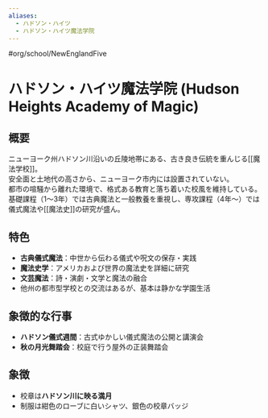 ```yaml
---
aliases:
  - ハドソン・ハイツ
  - ハドソン・ハイツ魔法学院
---
```


#org/school/NewEnglandFive  
# ハドソン・ハイツ魔法学院 (Hudson Heights Academy of Magic)

## 概要
ニューヨーク州ハドソン川沿いの丘陵地帯にある、古き良き伝統を重んじる[[魔法学校]]。  
安全面と土地代の高さから、ニューヨーク市内には設置されていない。  
都市の喧騒から離れた環境で、格式ある教育と落ち着いた校風を維持している。  
基礎課程（1〜3年）では古典魔法と一般教養を重視し、専攻課程（4年〜）では儀式魔法や[[魔法史]]の研究が盛ん。

## 特色
- **古典儀式魔法**：中世から伝わる儀式や呪文の保存・実践  
- **魔法史学**：アメリカおよび世界の魔法史を詳細に研究  
- **文芸魔法**：詩・演劇・文学と魔法の融合  
- 他州の都市型学校との交流はあるが、基本は静かな学園生活

## 象徴的な行事
- **ハドソン儀式週間**：古式ゆかしい儀式魔法の公開と講演会  
- **秋の月光舞踏会**：校庭で行う屋外の正装舞踏会

## 象徴
- 校章は**ハドソン川に映る満月**
- 制服は紺色のローブに白いシャツ、銀色の校章バッジ
